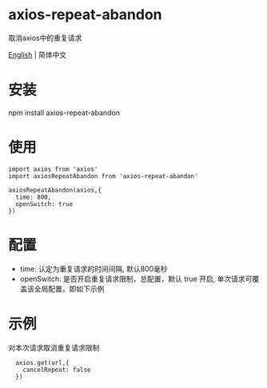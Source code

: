 # axios-repeat-abandon

取消axios中的重复请求


[English](./README.md) | 简体中文



# 安装

  npm install axios-repeat-abandon

# 使用

  ```
  import axios from 'axios'
  import axiosRepeatAbandon from 'axios-repeat-abandon'
  
  axiosRepeatAbandon(axios,{
    time: 800,
    openSwitch: true
  })
  ```

# 配置

- time: 认定为重复请求的时间间隔, 默认800毫秒
- openSwitch: 是否开启重复请求限制，总配置，默认 true 开启, 单次请求可覆盖该全局配置，即如下示例


# 示例

  对本次请求取消重复请求限制
  ```
    axios.get(url,{
      cancelRepeat: false
    })
  ```
